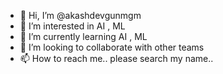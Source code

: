 - 👋 Hi, I’m @akashdevgunmgm
- 👀 I’m interested in AI , ML
- 🌱 I’m currently learning AI , ML
- 💞️ I’m looking to collaborate with other teams
- 📫 How to reach me.. please search my name..

<!---
akashdevgunmgm/akashdevgunmgm is a ✨ special ✨ repository because its `README.md` (this file) appears on your GitHub profile.
You can click the Preview link to take a look at your changes.
--->
